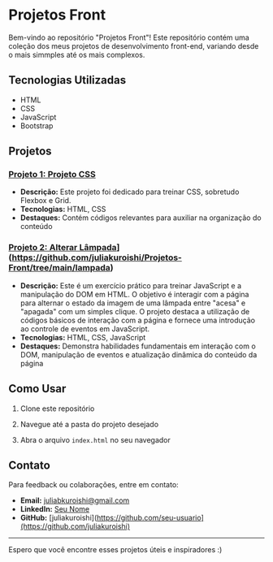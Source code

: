 # Projetos Front

Bem-vindo ao repositório "Projetos Front"! Este repositório contém uma coleção dos meus projetos de desenvolvimento front-end, variando desde o mais simmples até os mais complexos.

## Tecnologias Utilizadas

- HTML
- CSS
- JavaScript
- Bootstrap

## Projetos

### [Projeto 1: Projeto CSS](https://github.com/juliakuroishi/Projetos-Front/tree/6215949a2257ff631600b9831ba1b61d5b2537c9/projeto%20css)
- **Descrição:** Este projeto foi dedicado para treinar CSS, sobretudo Flexbox e Grid.
- **Tecnologias:** HTML, CSS
- **Destaques:** Contém códigos relevantes para auxiliar na organização do conteúdo

### [Projeto 2: Alterar Lâmpada](https://github.com/juliakuroishi/Projetos-Front/tree/6215949a2257ff631600b9831ba1b61d5b2537c9/projeto%20css)](https://github.com/juliakuroishi/Projetos-Front/tree/main/lampada)
- **Descrição:** Este é um exercício prático para treinar JavaScript e a manipulação do DOM em HTML. O objetivo é interagir com a página para alternar o estado da imagem de uma lâmpada entre "acesa" e "apagada" com um simples clique. O projeto destaca a utilização de códigos básicos de interação com a página e fornece uma introdução ao controle de eventos em JavaScript.
- **Tecnologias:** HTML, CSS, JavaScript
- **Destaques:** Demonstra habilidades fundamentais em interação com o DOM, manipulação de eventos e atualização dinâmica do conteúdo da página


## Como Usar

1. Clone este repositório
   
2. Navegue até a pasta do projeto desejado
   
3. Abra o arquivo `index.html` no seu navegador

## Contato

Para feedback ou colaborações, entre em contato:

- **Email:** juliabkuroishi@gmail.com
- **LinkedIn:** [Seu Nome](https://www.linkedin.com/in/julia-kuroishi-244bb0248)
- **GitHub:** [juliakuroishi](https://github.com/seu-usuario](https://github.com/juliakuroishi)

---

Espero que você encontre esses projetos úteis e inspiradores :) 

